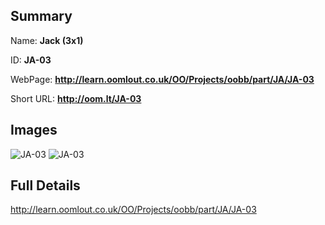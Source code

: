 

## Summary
 
Name: __Jack (3x1)__

ID: __JA-03__

WebPage: __http://learn.oomlout.co.uk/OO/Projects/oobb/part/JA/JA-03__

Short URL: __http://oom.lt/JA-03__


## Images
![JA-03](http://oomlout.com/oobb-gen/parts/JA/JA-03/JA-03_01_420.jpg)
![JA-03](http://oomlout.com/oobb-gen/parts/JA/JA-03/JA-03_420.png)




## Full Details

 http://learn.oomlout.co.uk/OO/Projects/oobb/part/JA/JA-03

